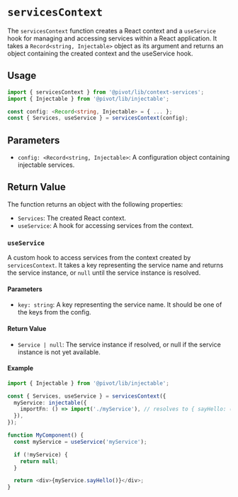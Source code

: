 # `servicesContext`

The `servicesContext` function creates a React context and a `useService` hook for managing and accessing services within a React application. It takes a `Record<string, Injectable>` object as its argument and returns an object containing the created context and the useService hook.

## Usage

```ts
import { servicesContext } from '@pivot/lib/context-services';
import { Injectable } from '@pivot/lib/injectable';

const config: <Record<string, Injectable> = { ... };
const { Services, useService } = servicesContext(config);
```

## Parameters

- `config: <Record<string, Injectable>`: A configuration object containing injectable services.

## Return Value

The function returns an object with the following properties:

- `Services`: The created React context.
- `useService`: A hook for accessing services from the context.

### `useService`

A custom hook to access services from the context created by `servicesContext`. It takes a key representing the service name and returns the service instance, or `null` until the service instance is resolved.

#### Parameters

- `key: string`: A key representing the service name. It should be one of the keys from the config.

#### Return Value

- `Service | null`: The service instance if resolved, or null if the service instance is not yet available.

#### Example

```ts
import { Injectable } from '@pivot/lib/injectable';

const { Services, useService } = servicesContext({
  myService: injectable({
    importFn: () => import('./myService'), // resolves to { sayHello: () => 'Hello World' }
  }),
});

function MyComponent() {
  const myService = useService('myService');

  if (!myService) {
    return null;
  }

  return <div>{myService.sayHello()}</div>;
}
```
